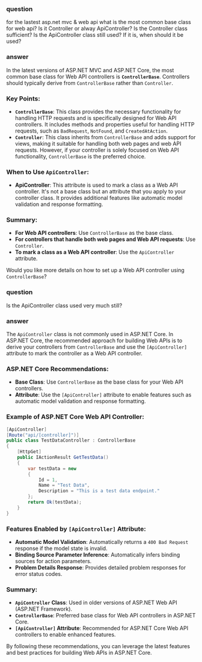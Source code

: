 ### question
for the lastest asp.net mvc & web api what is the most common base class for web api? Is it Controller or alway ApiController? Is the Controller class sufficient? Is the ApiController class still used? If it is, when should it be used?

### answer
In the latest versions of ASP.NET MVC and ASP.NET Core, the most common base class for Web API controllers is **`ControllerBase`**. Controllers should typically derive from `ControllerBase` rather than `Controller`.

### Key Points:
- **`ControllerBase`**: This class provides the necessary functionality for handling HTTP requests and is specifically designed for Web API controllers. It includes methods and properties useful for handling HTTP requests, such as `BadRequest`, `NotFound`, and `CreatedAtAction`.
- **`Controller`**: This class inherits from `ControllerBase` and adds support for views, making it suitable for handling both web pages and web API requests. However, if your controller is solely focused on Web API functionality, `ControllerBase` is the preferred choice.

### When to Use `ApiController`:
- **ApiController**: This attribute is used to mark a class as a Web API controller. It's not a base class but an attribute that you apply to your controller class. It provides additional features like automatic model validation and response formatting.

### Summary:
- **For Web API controllers**: Use `ControllerBase` as the base class.
- **For controllers that handle both web pages and Web API requests**: Use `Controller`.
- **To mark a class as a Web API controller**: Use the `ApiController` attribute.

Would you like more details on how to set up a Web API controller using `ControllerBase`?

### question
Is the ApiController class used very much still?

### answer
The `ApiController` class is not commonly used in ASP.NET Core. In ASP.NET Core, the recommended approach for building Web APIs is to derive your controllers from `ControllerBase` and use the `[ApiController]` attribute to mark the controller as a Web API controller.

### ASP.NET Core Recommendations:
- **Base Class**: Use `ControllerBase` as the base class for your Web API controllers.
- **Attribute**: Use the `[ApiController]` attribute to enable features such as automatic model validation and response formatting.

### Example of ASP.NET Core Web API Controller:
```csharp
[ApiController]
[Route("api/[controller]")]
public class TestDataController : ControllerBase
{
    [HttpGet]
    public IActionResult GetTestData()
    {
        var testData = new
        {
            Id = 1,
            Name = "Test Data",
            Description = "This is a test data endpoint."
        };
        return Ok(testData);
    }
}
```

### Features Enabled by `[ApiController]` Attribute:
- **Automatic Model Validation**: Automatically returns a `400 Bad Request` response if the model state is invalid.
- **Binding Source Parameter Inference**: Automatically infers binding sources for action parameters.
- **Problem Details Response**: Provides detailed problem responses for error status codes.

### Summary:
- **`ApiController` Class**: Used in older versions of ASP.NET Web API (ASP.NET Framework).
- **`ControllerBase`**: Preferred base class for Web API controllers in ASP.NET Core.
- **`[ApiController]` Attribute**: Recommended for ASP.NET Core Web API controllers to enable enhanced features.

By following these recommendations, you can leverage the latest features and best practices for building Web APIs in ASP.NET Core.


